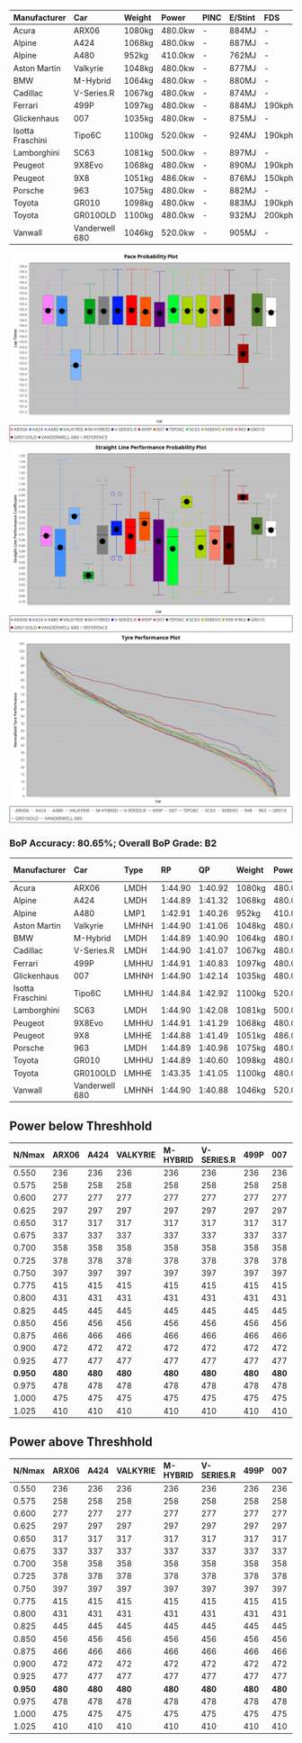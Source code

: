 | Manufacturer     | Car            | Weight | Power   | PINC    | E/Stint | FDS     |
|:-|:-|:-|:-|:-|:-|:-|
| Acura            | ARX06          | 1080kg | 480.0kw |    -    | 884MJ   |    -    |
| Alpine           | A424           | 1068kg | 480.0kw |    -    | 887MJ   |    -    |
| Alpine           | A480           | 952kg  | 410.0kw |    -    | 762MJ   |    -    |
| Aston Martin     | Valkyrie       | 1048kg | 480.0kw |    -    | 877MJ   |    -    |
| BMW              | M-Hybrid       | 1064kg | 480.0kw |    -    | 880MJ   |    -    |
| Cadillac         | V-Series.R     | 1067kg | 480.0kw |    -    | 874MJ   |    -    |
| Ferrari          | 499P           | 1097kg | 480.0kw |    -    | 884MJ   | 190kph  |
| Glickenhaus      | 007            | 1035kg | 480.0kw |    -    | 875MJ   |    -    |
| Isotta Fraschini | Tipo6C         | 1100kg | 520.0kw |    -    | 924MJ   | 190kph  |
| Lamborghini      | SC63           | 1081kg | 500.0kw |    -    | 897MJ   |    -    |
| Peugeot          | 9X8Evo         | 1068kg | 480.0kw |    -    | 890MJ   | 190kph  |
| Peugeot          | 9X8            | 1051kg | 486.0kw |    -    | 876MJ   | 150kph  |
| Porsche          | 963            | 1075kg | 480.0kw |    -    | 882MJ   |    -    |
| Toyota           | GR010          | 1098kg | 480.0kw |    -    | 883MJ   | 190kph  |
| Toyota           | GR010OLD       | 1100kg | 480.0kw |    -    | 932MJ   | 200kph  |
| Vanwall          | Vanderwell 680 | 1046kg | 520.0kw |    -    | 905MJ   |    -    |

![PACECHART](./IMG/AUTO.png)
![STRAIGHTLINEPERFORMANCECHART](./IMG/AUTO_sp.png)
![TYREPERFORMANCECHART](./IMG/AUTO_tw.png)

### BoP Accuracy: 80.65%; Overall BoP Grade: B2
| Manufacturer     | Car            | Type  | RP      | QP      | Weight | Power¹  | Threshhold | PINC    | Power²   | E/Stint | AVG Vmax  | FDS     | RDLC | L/Stint | BOP-Grade | Model Accuracy | Model Points | Match%  | SimDiff |
|:-|:-|:-|:-|:-|:-|:-|:-|:-|:-|:-|:-|:-|:-|:-|:-|:-|:-|:-|:-|
| Acura            | ARX06          | LMDH  | 1:44.90 | 1:40.92 | 1080kg | 480.0kw | 0.0kph     |    -    | 480.00kw |  884MJ  | 297.99kph |    -    | 1.00 | 33      | +A2       | 100.00%        | 996          | 91.12%  | #       |
| Alpine           | A424           | LMDH  | 1:44.89 | 1:41.32 | 1068kg | 480.0kw | 0.0kph     |    -    | 480.00kw |  887MJ  | 295.15kph |    -    | 1.01 | 33      | +B1       | 99.37%         | 2056         | 88.94%  | +0.37   |
| Alpine           | A480           | LMP1  | 1:42.91 | 1:40.26 |  952kg | 410.0kw | 0.0kph     |    -    | 410.00kw |  762MJ  | 303.06kph |    -    | 0.97 | 31      | -Ω1       | 96.76%         | 1135         | 11.25%  | #       |
| Aston Martin     | Valkyrie       | LMHNH | 1:44.90 | 1:41.06 | 1048kg | 480.0kw | 0.0kph     |    -    | 480.00kw |  877MJ  | 287.71kph |    -    | 1.04 | 33      | +C2       | 100.00%        | 247          | 71.66%  | +0.72   |
| BMW              | M-Hybrid       | LMDH  | 1:44.89 | 1:40.90 | 1064kg | 480.0kw | 0.0kph     |    -    | 480.00kw |  880MJ  | 298.10kph |    -    | 1.01 | 33      | +A2       | 99.20%         | 3081         | 94.19%  | +0.40   |
| Cadillac         | V-Series.R     | LMDH  | 1:44.90 | 1:41.07 | 1067kg | 480.0kw | 0.0kph     |    -    | 480.00kw |  874MJ  | 299.41kph |    -    | 1.01 | 33      | +B2       | 99.22%         | 5358         | 84.57%  | +1.03   |
| Ferrari          | 499P           | LMHHU | 1:44.91 | 1:40.83 | 1097kg | 480.0kw | 0.0kph     |    -    | 480.00kw |  884MJ  | 297.21kph | 190kph  | 1.01 | 33      | ~A1       | 99.93%         | 6954         | 100.00% | +0.65   |
| Glickenhaus      | 007            | LMHNH | 1:44.90 | 1:42.14 | 1035kg | 480.0kw | 0.0kph     |    -    | 480.00kw |  875MJ  | 303.94kph |    -    | 0.96 | 33      | +B2       | 94.07%         | 2174         | 84.38%  | #       |
| Isotta Fraschini | Tipo6C         | LMHHU | 1:44.84 | 1:42.92 | 1100kg | 520.0kw | 0.0kph     |    -    | 520.00kw |  924MJ  | 299.75kph | 190kph  | 1.03 | 33      | +D1       | 97.73%         | 129          | 67.96%  | -0.64   |
| Lamborghini      | SC63           | LMDH  | 1:44.90 | 1:42.08 | 1081kg | 500.0kw | 0.0kph     |    -    | 500.00kw |  897MJ  | 296.30kph |    -    | 1.02 | 33      | ~A1       | 100.00%        | 784          | 95.07%  | -0.58   |
| Peugeot          | 9X8Evo         | LMHHU | 1:44.91 | 1:41.29 | 1068kg | 480.0kw | 0.0kph     |    -    | 480.00kw |  890MJ  | 309.64kph | 190kph  | 0.99 | 33      | +B1       | 100.00%        | 1458         | 88.61%  | +0.93   |
| Peugeot          | 9X8            | LMHHE | 1:44.88 | 1:41.49 | 1051kg | 486.0kw | 0.0kph     |    -    | 486.00kw |  876MJ  | 296.70kph | 150kph  | 1.03 | 33      | ~A1       | 98.36%         | 4506         | 100.00% | -0.06   |
| Porsche          | 963            | LMDH  | 1:44.89 | 1:40.98 | 1075kg | 480.0kw | 0.0kph     |    -    | 480.00kw |  882MJ  | 296.50kph |    -    | 1.00 | 33      | ~A1       | 99.87%         | 14199        | 100.00% | +0.58   |
| Toyota           | GR010          | LMHHU | 1:44.89 | 1:40.60 | 1098kg | 480.0kw | 0.0kph     |    -    | 480.00kw |  883MJ  | 294.20kph | 190kph  | 1.01 | 33      | ~A1       | 99.92%         | 5012         | 100.00% | +0.73   |
| Toyota           | GR010OLD       | LMHHE | 1:43.35 | 1:41.05 | 1100kg | 480.0kw | 0.0kph     |    -    | 480.00kw |  932MJ  | 308.08kph | 200kph  | 0.99 | 33      | -Ω1       | 100.00%        | 351          | 12.67%  | #       |
| Vanwall          | Vanderwell 680 | LMHNH | 1:44.90 | 1:40.88 | 1046kg | 520.0kw | 0.0kph     |    -    | 520.00kw |  905MJ  | 306.73kph |    -    | 1.00 | 33      | ~A1       | 95.37%         | 639          | 100.00% | #       |

## Power below Threshhold
| N/Nmax    | ARX06   | A424    | VALKYRIE | M-HYBRID | V-SERIES.R | 499P    | 007     | TIPO6C  | SC63    | 9X8EVO  | 9X8     | 963     | GR010   | GR010OLD | VANDERWELL 680 | ​     | RPM      | A480    |
|:-|:-|:-|:-|:-|:-|:-|:-|:-|:-|:-|:-|:-|:-|:-|:-|:-|:-|:-|
|  0.550    |  236    |  236    |  236     |  236     |  236       |  236    |  236    |  256    |  246    |  236    |  239    |  236    |  236    |  236     |  256           |  ​    |   --     |   -     |
|  0.575    |  258    |  258    |  258     |  258     |  258       |  258    |  258    |  279    |  269    |  258    |  261    |  258    |  258    |  258     |  279           |  ​    |   --     |   -     |
|  0.600    |  277    |  277    |  277     |  277     |  277       |  277    |  277    |  300    |  289    |  277    |  281    |  277    |  277    |  277     |  300           |  ​    |   --     |   -     |
|  0.625    |  297    |  297    |  297     |  297     |  297       |  297    |  297    |  322    |  309    |  297    |  301    |  297    |  297    |  297     |  322           |  ​    |   --     |   -     |
|  0.650    |  317    |  317    |  317     |  317     |  317       |  317    |  317    |  343    |  330    |  317    |  321    |  317    |  317    |  317     |  343           |  ​    |   --     |   -     |
|  0.675    |  337    |  337    |  337     |  337     |  337       |  337    |  337    |  365    |  351    |  337    |  341    |  337    |  337    |  337     |  365           |  ​    |   --     |   -     |
|  0.700    |  358    |  358    |  358     |  358     |  358       |  358    |  358    |  387    |  372    |  358    |  362    |  358    |  358    |  358     |  387           |  ​    |   --     |   -     |
|  0.725    |  378    |  378    |  378     |  378     |  378       |  378    |  378    |  409    |  393    |  378    |  383    |  378    |  378    |  378     |  409           |  ​    |   --     |   -     |
|  0.750    |  397    |  397    |  397     |  397     |  397       |  397    |  397    |  430    |  413    |  397    |  402    |  397    |  397    |  397     |  430           |  ​    |   --     |   -     |
|  0.775    |  415    |  415    |  415     |  415     |  415       |  415    |  415    |  449    |  432    |  415    |  420    |  415    |  415    |  415     |  449           |  ​    |  5000    |  241    |
|  0.800    |  431    |  431    |  431     |  431     |  431       |  431    |  431    |  467    |  449    |  431    |  436    |  431    |  431    |  431     |  467           |  ​    |  5500    |  284    |
|  0.825    |  445    |  445    |  445     |  445     |  445       |  445    |  445    |  482    |  464    |  445    |  451    |  445    |  445    |  445     |  482           |  ​    |  6000    |  318    |
|  0.850    |  456    |  456    |  456     |  456     |  456       |  456    |  456    |  494    |  475    |  456    |  462    |  456    |  456    |  456     |  494           |  ​    |  6500    |  359    |
|  0.875    |  466    |  466    |  466     |  466     |  466       |  466    |  466    |  505    |  485    |  466    |  472    |  466    |  466    |  466     |  505           |  ​    |  7000    |  401    |
|  0.900    |  472    |  472    |  472     |  472     |  472       |  472    |  472    |  512    |  492    |  472    |  478    |  472    |  472    |  472     |  512           |  ​    |  7500    |  411    |
|  0.925    |  477    |  477    |  477     |  477     |  477       |  477    |  477    |  517    |  497    |  477    |  483    |  477    |  477    |  477     |  517           |  ​    |  8000    |  407    |
| **0.950** | **480** | **480** | **480**  | **480**  | **480**    | **480** | **480** | **520** | **500** | **480** | **486** | **480** | **480** | **480**  | **520**        | **​** | **8500** | **410** |
|  0.975    |  478    |  478    |  478     |  478     |  478       |  478    |  478    |  518    |  498    |  478    |  484    |  478    |  478    |  478     |  518           |  ​    |  9000    |  205    |
|  1.000    |  475    |  475    |  475     |  475     |  475       |  475    |  475    |  514    |  495    |  475    |  481    |  475    |  475    |  475     |  514           |  ​    |   --     |   -     |
|  1.025    |  410    |  410    |  410     |  410     |  410       |  410    |  410    |  444    |  427    |  410    |  415    |  410    |  410    |  410     |  444           |  ​    |   --     |   -     |

## Power above Threshhold
| N/Nmax    | ARX06   | A424    | VALKYRIE | M-HYBRID | V-SERIES.R | 499P    | 007     | TIPO6C  | SC63    | 9X8EVO  | 9X8     | 963     | GR010   | GR010OLD | VANDERWELL 680 | ​     | RPM      | A480    |
|:-|:-|:-|:-|:-|:-|:-|:-|:-|:-|:-|:-|:-|:-|:-|:-|:-|:-|:-|
|  0.550    |  236    |  236    |  236     |  236     |  236       |  236    |  236    |  256    |  246    |  236    |  239    |  236    |  236    |  236     |  256           |  ​    |   --     |   -     |
|  0.575    |  258    |  258    |  258     |  258     |  258       |  258    |  258    |  279    |  269    |  258    |  261    |  258    |  258    |  258     |  279           |  ​    |   --     |   -     |
|  0.600    |  277    |  277    |  277     |  277     |  277       |  277    |  277    |  300    |  289    |  277    |  281    |  277    |  277    |  277     |  300           |  ​    |   --     |   -     |
|  0.625    |  297    |  297    |  297     |  297     |  297       |  297    |  297    |  322    |  309    |  297    |  301    |  297    |  297    |  297     |  322           |  ​    |   --     |   -     |
|  0.650    |  317    |  317    |  317     |  317     |  317       |  317    |  317    |  343    |  330    |  317    |  321    |  317    |  317    |  317     |  343           |  ​    |   --     |   -     |
|  0.675    |  337    |  337    |  337     |  337     |  337       |  337    |  337    |  365    |  351    |  337    |  341    |  337    |  337    |  337     |  365           |  ​    |   --     |   -     |
|  0.700    |  358    |  358    |  358     |  358     |  358       |  358    |  358    |  387    |  372    |  358    |  362    |  358    |  358    |  358     |  387           |  ​    |   --     |   -     |
|  0.725    |  378    |  378    |  378     |  378     |  378       |  378    |  378    |  409    |  393    |  378    |  383    |  378    |  378    |  378     |  409           |  ​    |   --     |   -     |
|  0.750    |  397    |  397    |  397     |  397     |  397       |  397    |  397    |  430    |  413    |  397    |  402    |  397    |  397    |  397     |  430           |  ​    |   --     |   -     |
|  0.775    |  415    |  415    |  415     |  415     |  415       |  415    |  415    |  449    |  432    |  415    |  420    |  415    |  415    |  415     |  449           |  ​    |  5000    |  241    |
|  0.800    |  431    |  431    |  431     |  431     |  431       |  431    |  431    |  467    |  449    |  431    |  436    |  431    |  431    |  431     |  467           |  ​    |  5500    |  284    |
|  0.825    |  445    |  445    |  445     |  445     |  445       |  445    |  445    |  482    |  464    |  445    |  451    |  445    |  445    |  445     |  482           |  ​    |  6000    |  318    |
|  0.850    |  456    |  456    |  456     |  456     |  456       |  456    |  456    |  494    |  475    |  456    |  462    |  456    |  456    |  456     |  494           |  ​    |  6500    |  359    |
|  0.875    |  466    |  466    |  466     |  466     |  466       |  466    |  466    |  505    |  485    |  466    |  472    |  466    |  466    |  466     |  505           |  ​    |  7000    |  401    |
|  0.900    |  472    |  472    |  472     |  472     |  472       |  472    |  472    |  512    |  492    |  472    |  478    |  472    |  472    |  472     |  512           |  ​    |  7500    |  411    |
|  0.925    |  477    |  477    |  477     |  477     |  477       |  477    |  477    |  517    |  497    |  477    |  483    |  477    |  477    |  477     |  517           |  ​    |  8000    |  407    |
| **0.950** | **480** | **480** | **480**  | **480**  | **480**    | **480** | **480** | **520** | **500** | **480** | **486** | **480** | **480** | **480**  | **520**        | **​** | **8500** | **410** |
|  0.975    |  478    |  478    |  478     |  478     |  478       |  478    |  478    |  518    |  498    |  478    |  484    |  478    |  478    |  478     |  518           |  ​    |  9000    |  205    |
|  1.000    |  475    |  475    |  475     |  475     |  475       |  475    |  475    |  514    |  495    |  475    |  481    |  475    |  475    |  475     |  514           |  ​    |   --     |   -     |
|  1.025    |  410    |  410    |  410     |  410     |  410       |  410    |  410    |  444    |  427    |  410    |  415    |  410    |  410    |  410     |  444           |  ​    |   --     |   -     |
